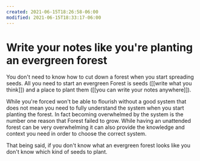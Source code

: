 ```yaml
---
created: 2021-06-15T18:26:58-06:00
modified: 2021-06-15T18:33:17-06:00
---
```


# Write your notes like you're planting an evergreen forest

You don't need to know how to cut down a forest when you start spreading seeds. All you need to start an evergreen Forest is seeds ([[write what you think]]) and a place to plant them ([[you can write your notes anywhere]]). 

While you're forced won't be able to flourish without a good system that does not mean you need to fully understand the system when you start planting the forest. In fact becoming overwhelmed by the system is the number one reason that Forest failed to grow. While having an unattended forest can be very overwhelming it can also provide the knowledge and context you need in order to choose the correct system.

That being said, if you don't know what an evergreen forest looks like you don't know which kind of seeds to plant.
